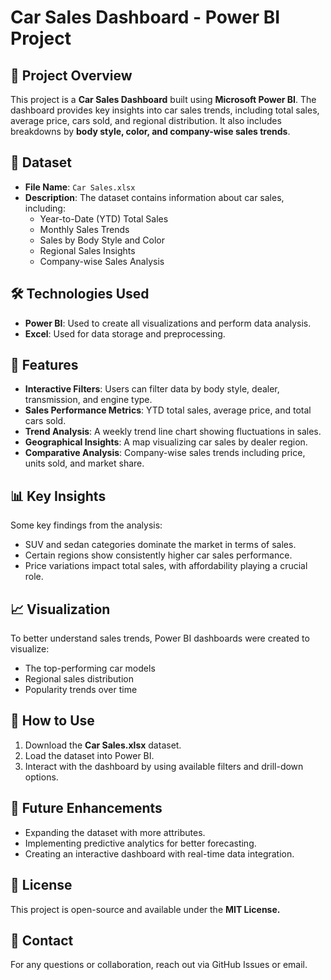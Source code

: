 # Car Sales Dashboard - Power BI Project

## 📌 Project Overview

This project is a **Car Sales Dashboard** built using **Microsoft Power BI**. The dashboard provides key insights into car sales trends, including total sales, average price, cars sold, and regional distribution. It also includes breakdowns by **body style, color, and company-wise sales trends**.

## 📂 Dataset

- **File Name**: `Car Sales.xlsx`
- **Description**: The dataset contains information about car sales, including:
  - Year-to-Date (YTD) Total Sales
  - Monthly Sales Trends
  - Sales by Body Style and Color
  - Regional Sales Insights
  - Company-wise Sales Analysis

## 🛠️ Technologies Used

- **Power BI**: Used to create all visualizations and perform data analysis.
- **Excel**: Used for data storage and preprocessing.

## 📜 Features

- **Interactive Filters**: Users can filter data by body style, dealer, transmission, and engine type.
- **Sales Performance Metrics**: YTD total sales, average price, and total cars sold.
- **Trend Analysis**: A weekly trend line chart showing fluctuations in sales.
- **Geographical Insights**: A map visualizing car sales by dealer region.
- **Comparative Analysis**: Company-wise sales trends including price, units sold, and market share.

## 📊 Key Insights

Some key findings from the analysis:

- SUV and sedan categories dominate the market in terms of sales.
- Certain regions show consistently higher car sales performance.
- Price variations impact total sales, with affordability playing a crucial role.

## 📈 Visualization

To better understand sales trends, Power BI dashboards were created to visualize:

- The top-performing car models
- Regional sales distribution
- Popularity trends over time

## 🚀 How to Use

1. Download the **Car Sales.xlsx** dataset.
2. Load the dataset into Power BI.
3. Interact with the dashboard by using available filters and drill-down options.

## 📌 Future Enhancements

- Expanding the dataset with more attributes.
- Implementing predictive analytics for better forecasting.
- Creating an interactive dashboard with real-time data integration.

## 📄 License

This project is open-source and available under the **MIT License.**

## 📧 Contact

For any questions or collaboration, reach out via GitHub Issues or email.

